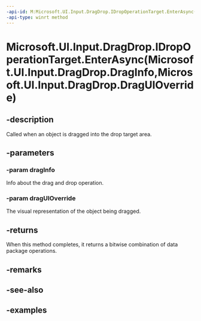 ```yaml
---
-api-id: M:Microsoft.UI.Input.DragDrop.IDropOperationTarget.EnterAsync(Microsoft.UI.Input.DragDrop.DragInfo,Microsoft.UI.Input.DragDrop.DragUIOverride)
-api-type: winrt method
---
```


# Microsoft.UI.Input.DragDrop.IDropOperationTarget.EnterAsync(Microsoft.UI.Input.DragDrop.DragInfo,Microsoft.UI.Input.DragDrop.DragUIOverride)

<!--
public Windows.Foundation.IAsyncOperation<Windows.ApplicationModel.DataTransfer.DataPackageOperation> EnterAsync (Microsoft.UI.Input.DragDrop.DragInfo dragInfo, Microsoft.UI.Input.DragDrop.DragUIOverride dragUIOverride);
-->

## -description

Called when an object is dragged into the drop target area.

## -parameters

### -param dragInfo

Info about the drag and drop operation.

### -param dragUIOverride

The visual representation of the object being dragged.

## -returns

When this method completes, it returns a bitwise combination of data package operations.

## -remarks

## -see-also

## -examples
